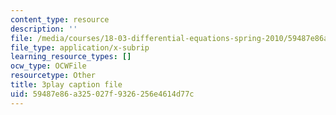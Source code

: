 ```yaml
---
content_type: resource
description: ''
file: /media/courses/18-03-differential-equations-spring-2010/59487e86a325027f9326256e4614d77c_peYvLk_HZdw.srt
file_type: application/x-subrip
learning_resource_types: []
ocw_type: OCWFile
resourcetype: Other
title: 3play caption file
uid: 59487e86-a325-027f-9326-256e4614d77c
---
```

